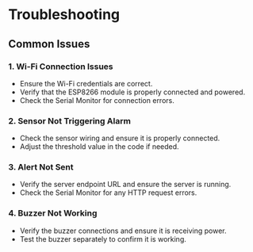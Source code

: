 # Troubleshooting

## Common Issues

### 1. Wi-Fi Connection Issues

- Ensure the Wi-Fi credentials are correct.
- Verify that the ESP8266 module is properly connected and powered.
- Check the Serial Monitor for connection errors.

### 2. Sensor Not Triggering Alarm

- Check the sensor wiring and ensure it is properly connected.
- Adjust the threshold value in the code if needed.

### 3. Alert Not Sent

- Verify the server endpoint URL and ensure the server is running.
- Check the Serial Monitor for any HTTP request errors.

### 4. Buzzer Not Working

- Verify the buzzer connections and ensure it is receiving power.
- Test the buzzer separately to confirm it is working.
